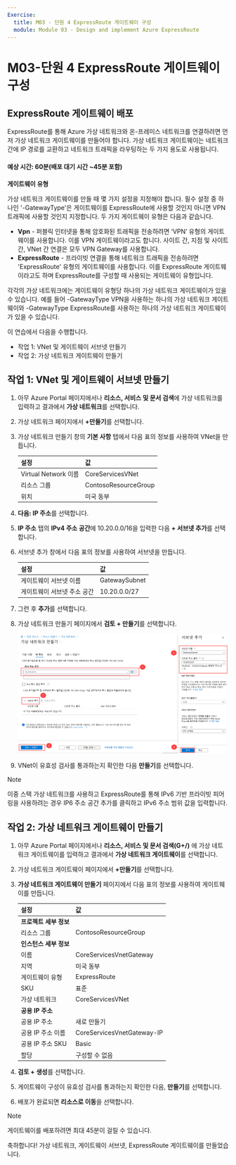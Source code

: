 ```yaml
---
Exercise:
  title: M03 - 단원 4 ExpressRoute 게이트웨이 구성
  module: Module 03 - Design and implement Azure ExpressRoute
---
```

# <a name="m03-unit-4-configure-an-expressroute-gateway"></a>M03-단원 4 ExpressRoute 게이트웨이 구성

## <a name="deploy-expressroute-gateways"></a>ExpressRoute 게이트웨이 배포

ExpressRoute를 통해 Azure 가상 네트워크와 온-프레미스 네트워크를 연결하려면 먼저 가상 네트워크 게이트웨이를 만들어야 합니다. 가상 네트워크 게이트웨이는 네트워크 간에 IP 경로를 교환하고 네트워크 트래픽을 라우팅하는 두 가지 용도로 사용됩니다. 


#### <a name="estimated-time-60-minutes-includes-45-minutes-deployment-waiting-time"></a>예상 시간: 60분(배포 대기 시간 ~45분 포함)

**게이트웨이 유형**

가상 네트워크 게이트웨이를 만들 때 몇 가지 설정을 지정해야 합니다. 필수 설정 중 하나인 '-GatewayType'은 게이트웨이를 ExpressRoute에 사용할 것인지 아니면 VPN 트래픽에 사용할 것인지 지정합니다. 두 가지 게이트웨이 유형은 다음과 같습니다.

- **Vpn** - 퍼블릭 인터넷을 통해 암호화된 트래픽을 전송하려면 ‘VPN’ 유형의 게이트웨이를 사용합니다. 이를 VPN 게이트웨이라고도 합니다. 사이트 간, 지점 및 사이트 간, VNet 간 연결은 모두 VPN Gateway를 사용합니다.
- **ExpressRoute** - 프라이빗 연결을 통해 네트워크 트래픽을 전송하려면 'ExpressRoute' 유형의 게이트웨이를 사용합니다. 이를 ExpressRoute 게이트웨이라고도 하며 ExpressRoute를 구성할 때 사용되는 게이트웨이 유형입니다.

각각의 가상 네트워크에는 게이트웨이 유형당 하나의 가상 네트워크 게이트웨이가 있을 수 있습니다. 예를 들어 -GatewayType VPN을 사용하는 하나의 가상 네트워크 게이트웨이와 -GatewayType ExpressRoute를 사용하는 하나의 가상 네트워크 게이트웨이가 있을 수 있습니다.


이 연습에서 다음을 수행합니다.

+ 작업 1: VNet 및 게이트웨이 서브넷 만들기
+ 작업 2: 가상 네트워크 게이트웨이 만들기



## <a name="task-1-create-the-vnet-and-gateway-subnet"></a>작업 1: VNet 및 게이트웨이 서브넷 만들기

1. 아무 Azure Portal 페이지에서나 **리소스, 서비스 및 문서 검색**에 가상 네트워크를 입력하고 결과에서 **가상 네트워크**를 선택합니다.

2. 가상 네트워크 페이지에서 **+만들기**를 선택합니다.

3. 가상 네트워크 만들기 창의 **기본 사항** 탭에서 다음 표의 정보를 사용하여 VNet을 만듭니다.

   | **설정**          | **값**                        |
   | -------------------- | -------------------------------- |
   | Virtual Network 이름 | CoreServicesVNet                 |
   | 리소스 그룹       | ContosoResourceGroup             |
   | 위치             | 미국 동부                          |

4. **다음: IP 주소**를 선택합니다.

5. **IP 주소** 탭의 **IPv4 주소 공간**에 10.20.0.0/16을 입력한 다음 **+ 서브넷 추가**를 선택합니다. 

6. 서브넷 추가 창에서 다음 표의 정보를 사용하여 서브넷을 만듭니다.

   | **설정**                  | **값**     |
   | ---------------------------- | ------------- |
   | 게이트웨이 서브넷 이름          | GatewaySubnet |
   | 게이트웨이 서브넷 주소 공간 | 10.20.0.0/27  |

7. 그런 후 **추가**를 선택합니다. 

8. 가상 네트워크 만들기 페이지에서 **검토 + 만들기**를 선택합니다.

   ![Azure Portal - 게이트웨이 서브넷 추가](../media/add-gateway-subnet.png)

9. VNet이 유효성 검사를 통과하는지 확인한 다음 **만들기**를 선택합니다.

> [!Note]  
>
> 이중 스택 가상 네트워크를 사용하고 ExpressRoute를 통해 IPv6 기반 프라이빗 피어링을 사용하려는 경우 IP6 주소 공간 추가를 클릭하고 IPv6 주소 범위 값을 입력합니다.

## <a name="task-2-create-the-virtual-network-gateway"></a>작업 2: 가상 네트워크 게이트웨이 만들기

1. 아무 Azure Portal 페이지에서나 **리소스, 서비스 및 문서 검색(G+/)** 에 가상 네트워크 게이트웨이를 입력하고 결과에서 **가상 네트워크 게이트웨이**를 선택합니다.

2. 가상 네트워크 게이트웨이 페이지에서 **+만들기**를 선택합니다.

3. **가상 네트워크 게이트웨이 만들기** 페이지에서 다음 표의 정보를 사용하여 게이트웨이를 만듭니다.

   | **설정**               | **값**                  |
   | ------------------------- | -------------------------- |
   | **프로젝트 세부 정보**       |                            |
   | 리소스 그룹            | ContosoResourceGroup       |
   | **인스턴스 세부 정보**      |                            |
   | 이름                      | CoreServicesVnetGateway    |
   | 지역                    | 미국 동부                    |
   | 게이트웨이 유형              | ExpressRoute               |
   | SKU                       | 표준                   |
   | 가상 네트워크           | CoreServicesVNet           |
   | **공용 IP 주소**     |                            |
   | 공용 IP 주소         | 새로 만들기                 |
   | 공용 IP 주소 이름    | CoreServicesVnetGateway-IP |
   | 공용 IP 주소 SKU     | Basic                      |
   | 할당                | 구성할 수 없음           |
   
4. **검토 + 생성**를 선택합니다.

5. 게이트웨이 구성이 유효성 검사를 통과하는지 확인한 다음, **만들기**를 선택합니다.

6. 배포가 완료되면 **리소스로 이동**을 선택합니다.

> [!Note] 
>
> 게이트웨이를 배포하려면 최대 45분이 걸릴 수 있습니다.

축하합니다! 가상 네트워크, 게이트웨이 서브넷, ExpressRoute 게이트웨이를 만들었습니다.

